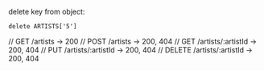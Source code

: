 
delete key from object:

`delete ARTISTS['5']`


// GET /artists   -> 200
// POST /artists -> 200, 404
// GET /artists/:artistId   -> 200, 404
// PUT /artists/:artistId   -> 200, 404
// DELETE  /artists/:artistId  -> 200, 404
